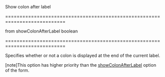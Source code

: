 <!--**
/*-------------------------------------------
    Auto-generated file. Do not modify.
-------------------------------------------

**-->
<!--d-->Show colon after label<!--/d-->
===========================================================================
<!--default-->from showColonAfterLabel<!--/default-->
<!--type-->boolean<!--/type-->
===========================================================================

<!--shortDescription-->
Specifies whether or not a colon is displayed at the end of the current label.
<!--/shortDescription-->

<!--fullDescription-->
[note]This option has higher priority than the [showColonAfterLabel](/Documentation/ApiReference/UI_Widgets/dxForm/Configuration/#showColonAfterLabel) option of the form.
<!--/fullDescription-->